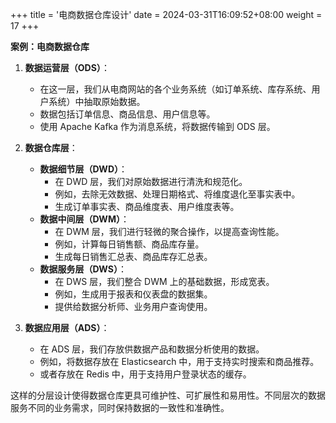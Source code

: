 +++
title = '电商数据仓库设计'
date = 2024-03-31T16:09:52+08:00
weight = 17
+++


**案例：电商数据仓库**

1. **数据运营层（ODS）**：
    - 在这一层，我们从电商网站的各个业务系统（如订单系统、库存系统、用户系统）中抽取原始数据。
    - 数据包括订单信息、商品信息、用户信息等。
    - 使用 Apache Kafka 作为消息系统，将数据传输到 ODS 层。

2. **数据仓库层**：
    - **数据细节层（DWD）**：
        - 在 DWD 层，我们对原始数据进行清洗和规范化。
        - 例如，去除无效数据、处理日期格式、将维度退化至事实表中。
        - 生成订单事实表、商品维度表、用户维度表等。
    - **数据中间层（DWM）**：
        - 在 DWM 层，我们进行轻微的聚合操作，以提高查询性能。
        - 例如，计算每日销售额、商品库存量。
        - 生成每日销售汇总表、商品库存汇总表。
    - **数据服务层（DWS）**：
        - 在 DWS 层，我们整合 DWM 上的基础数据，形成宽表。
        - 例如，生成用于报表和仪表盘的数据集。
        - 提供给数据分析师、业务用户查询使用。

3. **数据应用层（ADS）**：
    - 在 ADS 层，我们存放供数据产品和数据分析使用的数据。
    - 例如，将数据存放在 Elasticsearch 中，用于支持实时搜索和商品推荐。
    - 或者存放在 Redis 中，用于支持用户登录状态的缓存。

这样的分层设计使得数据仓库更具可维护性、可扩展性和易用性。不同层次的数据服务不同的业务需求，同时保持数据的一致性和准确性。
